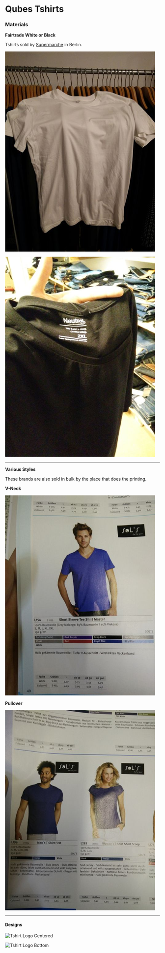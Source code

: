 Qubes Tshirts
=============



### Materials

**Fairtrade White or Black**

Tshirts sold by [Supermarche](http://www.supermarche-berlin.de) in Berlin.

![Tshirt Material 1](https://raw.githubusercontent.com/bnvk/Designs/master/QubesOS/propaganda/Qubes-Tshirts_0001.jpg)

![Tshirt Material 2](https://raw.githubusercontent.com/bnvk/Designs/master/QubesOS/propaganda/Qubes-Tshirts_0002.jpg)

---

**Various Styles**

These brands are also sold in bulk by the place that does the printing.

**V-Neck**

![Tshirt Material 3](https://raw.githubusercontent.com/bnvk/Designs/master/QubesOS/propaganda/Qubes-Tshirts_0003.jpg)

**Pullover**

![Tshirt Material 4](https://raw.githubusercontent.com/bnvk/Designs/master/QubesOS/propaganda/Qubes-Tshirts_0004.jpg)


---

#### Designs

![Tshirt Logo Centered](https://raw.githubusercontent.com/bnvk/Designs/master/QubesOS/propaganda/Tshirt-Vneck-Centered.png)

![Tshirt Logo Bottom](https://raw.githubusercontent.com/bnvk/Designs/master/QubesOS/propaganda/Tshirt-Vneck-Bottom.png)
